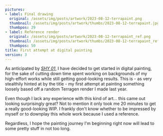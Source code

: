 ```yaml
---
pictures:
- label: Final drawing
  original: /assets/img/posts/artwork/2023-08-12-terrapaint.png
  thumbnail: /assets/img/posts/artwork/thumbs/2023-08-12-terrapaint.jpg
  thumbpos: 29
- label: Reference render
  original: /assets/img/posts/artwork/2023-08-12-terrapaint_ref.png
  thumbnail: /assets/img/posts/artwork/thumbs/2023-08-12-terrapaint_ref.jpg
  thumbpos: 50
title: First attempt at digital painting
version: 3
---
```

As anticipated by [*SHY 01*](/artwork/2023-08-12-shy01), I have decided to get started in digital painting, for the sake of cutting down time spent working on backgrounds of my high-effort works while still getting good-looking results.
This is - as very stealthily hinted at by the title - my first attempt at painting something loosely based off a random Terragen render I made last year.

Even though I lack any experience with this kind of art... this came out looking surprisingly great?
Not to mention it only took me 20 minutes to get a really good-looking WIP.
I frankly don't know whether to be impressed by myself or to downplay this whole work because I used a reference.

Regardless, I hope the painting journey I'm beginning right now will lead to some pretty stuff in not too long.
